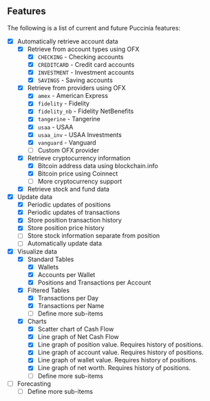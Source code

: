 ## Features

The following is a list of current and future Puccinia features:

- [x] Automatically retrieve account data
  - [x] Retrieve from account types using OFX
    - [x] `CHECKING` - Checking accounts
    - [x] `CREDITCARD` - Credit card accounts
    - [x] `INVESTMENT` - Investment accounts
    - [x] `SAVINGS` - Saving accounts
  - [x] Retrieve from providers using OFX
    - [x] `amex` - American Express
    - [x] `fidelity` - Fidelity
    - [x] `fidelity_nb` - Fidelity NetBenefits
    - [x] `tangerine` - Tangerine
    - [x] `usaa` - USAA
    - [x] `usaa_inv` - USAA Investments
    - [x] `vanguard` - Vanguard
    - [ ] Custom OFX provider
  - [x] Retrieve cryptocurrency information
    - [x] Bitcoin address data using blockchain.info
    - [x] Bitcoin price using Coinnect
    - [ ] More cryptocurrency support
  - [x] Retrieve stock and fund data
- [x] Update data
  - [x] Periodic updates of positions
  - [x] Periodic updates of transactions
  - [x] Store position transaction history
  - [x] Store position price history
  - [ ] Store stock information separate from position
  - [ ] Automatically update data
- [x] Visualize data
  - [x] Standard Tables
    - [x] Wallets
    - [x] Accounts per Wallet
    - [x] Positions and Transactions per Account
  - [x] Filtered Tables
    - [x] Transactions per Day
    - [x] Transactions per Name
    - [ ] Define more sub-items
  - [x] Charts
    - [x] Scatter chart of Cash Flow
    - [x] Line graph of Net Cash Flow
    - [x] Line graph of position value. Requires history of positions.
    - [x] Line graph of account value. Requires history of positions.
    - [x] Line graph of wallet value. Requires history of positions.
    - [x] Line graph of net worth. Requires history of positions.
    - [ ] Define more sub-items
- [ ] Forecasting
    - [ ] Define more sub-items
